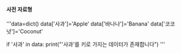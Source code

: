 #### 사전 자료형
'''data=dict()
data['사과']='Apple'
data['바나나']='Banana'
data['코코넛']='Coconut'

if '사과' in data:
    print("'사과'를 키로 가지는 데이터가 존재합니다")
'''